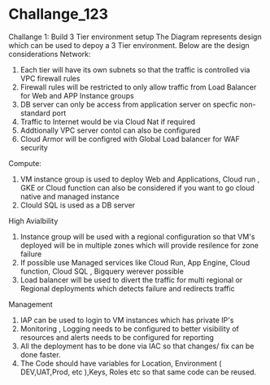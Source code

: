 # Challange_123

Challange 1:
Build 3 Tier environment setup
 The Diagram represents design which can be used to depoy a 3 Tier environment.
 Below are the design considerations
 Network: 
 1. Each tier will have its own subnets so that the traffic is controlled via VPC firewall rules
 2. Firewall rules will be restricted to only allow traffic from Load Balancer for Web and APP Instance groups
 3. DB server can only be access from application server on specfic non-standard port
 4. Traffic to Internet would be via Cloud Nat if required
 5. Addtionally VPC server contol can also be configured 
 6. Cloud Armor will be configred with Global Load balancer for WAF security
 
 Compute:
 1. VM instance group is used to deploy Web and Applications, Cloud run , GKE or Cloud function can also be considered if you want to go cloud native and managed instance
 2. Clould SQL is used as a DB server

High Avialbility
1. Instance group will be used with a regional configuration so that VM's deployed will be in multiple zones which will provide resilence for zone failure
2. If possible use Managed services like Cloud Run, App Engine, Cloud function, Cloud SQL , Bigquery werever possible
3. Load balancer will be used to divert the traffic for multi regional or Regional deployments which detects failure and redirects traffic

Management
1. IAP can be used to login to VM instances which has private IP's
2. Monitoring , Logging needs to be configured to better visibility of resources and alerts needs to be configured for reporting
3. All the deployment has to be done via IAC so that changes/ fix can be done faster.
4. The Code should have variables for Location, Environment ( DEV,UAT,Prod, etc ),Keys, Roles etc so that same code can be reused.


 
